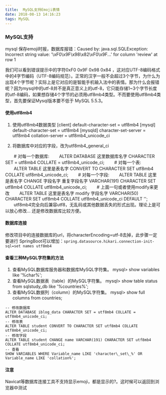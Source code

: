 ```yaml
---
title:  MySQL支持Emoji表情
date: 2018-08-13 14:16:23
tags: MySQL
---
```

### MySQL支持
mysql 保存emoji时报，数据库报错：Caused by: java.sql.SQLException: Incorrect string value: '\xF0\x9F\x98\x82\xF0\x9F...' for column 'review' at row 1

我们可以看到错误提示中的字符0xF0 0x9F 0x98 0x84 ，这对应UTF-8编码格式中的4字节编码（UTF-8编码规范）。正常的汉字一般不会超过3个字节，为什么为出现4个字节呢？实际上是它对应的是智能手机输入法中的表情。那为什么会报错呢？因为mysql中的utf-8并不是真正意义上的utf-8，它只能存储1~3个字节长度的utf-8编码，如果想存储4个字节的必须用utf8mb4类型。不而要使用utf8mb4类型，首先要保证Mysql版本要不低于 MySQL 5.5.3。
#### 使用utf8mb4
1. 使用utf8mb4数据类型
[client]
default-character-set = utf8mb4
[mysql]
default-character-set = utf8mb4
[mysqld]
character-set-server = utf8mb4
collation-server = utf8mb4_unicode_ci

2. 将数据库中对应的字段，改为utf8mb4_general_ci

　　# 对每一个数据库:
　　ALTER DATABASE 这里数据库名字 CHARACTER SET = utf8mb4 COLLATE = utf8mb4_unicode_ci;
　　# 对每一个表:
　　ALTER TABLE 这里是表名字 CONVERT TO CHARACTER SET utf8mb4 COLLATE utf8mb4_unicode_ci;
　　# 对每一个字段:
　　ALTER TABLE 这里是表名字 CHANGE 字段名字 重复字段名字 VARCHAR(191) CHARACTER SET utf8mb4 COLLATE utf8mb4_unicode_ci;
　　# 上面一句或者使用modify来更改
　　ALTER TABLE 这里是表名字 modify 字段名字 VARCHAR(50) CHARACTER SET utf8mb4 COLLATE utf8mb4_unicode_ci DEFAULT '';
　　utf8mb4完全向后兼容utf8，无乱码或其他数据丢失的形式出现。理论上是可以放心修改… 还是修改数据库比较方便。

#### 数据库连接
修改项目中的连接数据库的url，将characterEncoding=utf-8去掉，此步骤一定要进行
SpringBoot可以增加：`spring.datasource.hikari.connection-init-sql=set names utf8mb4`

#### 查看三种MySQL字符集的方法

1. 查看MySQL数据库服务器和数据库MySQL字符集。
    mysql> show variables like '%char%';
2. 查看MySQL数据表（table）的MySQL字符集。
    mysql> show table status from sqlstudy_db like '%countries%';
3. 查看MySQL数据列（column）的MySQL字符集。
    mysql> show full columns from countries;

```
-- 修改数据库
ALTER DATABASE iblog_data CHARACTER SET = utf8mb4 COLLATE = utf8mb4_unicode_ci;
-- 修改表
ALTER TABLE student CONVERT TO CHARACTER SET utf8mb4 COLLATE utf8mb4_unicode_ci;
-- 修改字段
ALTER TABLE student CHANGE name VARCHAR(191) CHARACTER SET utf8mb4 COLLATE utf8mb4_unicode_ci;
-- 查看
SHOW VARIABLES WHERE Variable_name LIKE 'character\_set\_%' OR Variable_name LIKE 'collation%';
```

#### 注意
Navicat等数据库连接工具不支持显示emoji，都是显示的?。这时候可以返回到浏览器中测试






